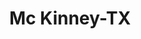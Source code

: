 ---
title: Mc Kinney-TX
slug: mc-kinney-tx
f_state:
- cms/state/texas.md
f_locations:
- cms/payday-loan/first-cash-advance-18506.md
- cms/payday-loan/g-s-check-cashing-18874.md
- cms/payday-loan/mr-payroll-check-cashing-22310.md
- cms/payday-loan/quick-cash-check-cashing-24980.md
updated-on: '2024-05-30T13:41:28.615Z'
created-on: '2024-05-30T13:41:28.615Z'
published-on: '2024-05-30T13:54:32.469Z'
f_city: Mc Kinney
layout: '[city].html'
tags: city
---
